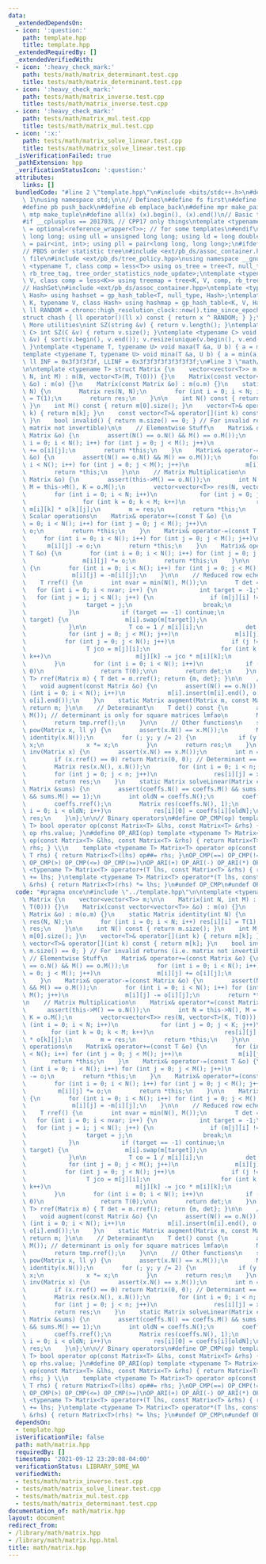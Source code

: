 ```yaml
---
data:
  _extendedDependsOn:
  - icon: ':question:'
    path: template.hpp
    title: template.hpp
  _extendedRequiredBy: []
  _extendedVerifiedWith:
  - icon: ':heavy_check_mark:'
    path: tests/math/matrix_determinant.test.cpp
    title: tests/math/matrix_determinant.test.cpp
  - icon: ':heavy_check_mark:'
    path: tests/math/matrix_inverse.test.cpp
    title: tests/math/matrix_inverse.test.cpp
  - icon: ':heavy_check_mark:'
    path: tests/math/matrix_mul.test.cpp
    title: tests/math/matrix_mul.test.cpp
  - icon: ':x:'
    path: tests/math/matrix_solve_linear.test.cpp
    title: tests/math/matrix_solve_linear.test.cpp
  _isVerificationFailed: true
  _pathExtension: hpp
  _verificationStatusIcon: ':question:'
  attributes:
    links: []
  bundledCode: "#line 2 \"template.hpp\"\n#include <bits/stdc++.h>\n#define DEBUG\
    \ 1\nusing namespace std;\n\n// Defines\n#define fs first\n#define sn second\n\
    #define pb push_back\n#define eb emplace_back\n#define mpr make_pair\n#define\
    \ mtp make_tuple\n#define all(x) (x).begin(), (x).end()\n// Basic type definitions\n\
    #if __cplusplus == 201703L // CPP17 only things\ntemplate <typename T> using opt_ref\
    \ = optional<reference_wrapper<T>>; // for some templates\n#endif\nusing ll =\
    \ long long; using ull = unsigned long long; using ld = long double;\nusing pii\
    \ = pair<int, int>; using pll = pair<long long, long long>;\n#ifdef __GNUG__\n\
    // PBDS order statistic tree\n#include <ext/pb_ds/assoc_container.hpp> // Common\
    \ file\n#include <ext/pb_ds/tree_policy.hpp>\nusing namespace __gnu_pbds;\ntemplate\
    \ <typename T, class comp = less<T>> using os_tree = tree<T, null_type, comp,\
    \ rb_tree_tag, tree_order_statistics_node_update>;\ntemplate <typename K, typename\
    \ V, class comp = less<K>> using treemap = tree<K, V, comp, rb_tree_tag, tree_order_statistics_node_update>;\n\
    // HashSet\n#include <ext/pb_ds/assoc_container.hpp>\ntemplate <typename T, class\
    \ Hash> using hashset = gp_hash_table<T, null_type, Hash>;\ntemplate <typename\
    \ K, typename V, class Hash> using hashmap = gp_hash_table<K, V, Hash>;\nconst\
    \ ll RANDOM = chrono::high_resolution_clock::now().time_since_epoch().count();\n\
    struct chash { ll operator()(ll x) const { return x ^ RANDOM; } };\n#endif\n//\
    \ More utilities\nint SZ(string &v) { return v.length(); }\ntemplate <typename\
    \ C> int SZ(C &v) { return v.size(); }\ntemplate <typename C> void UNIQUE(vector<C>\
    \ &v) { sort(v.begin(), v.end()); v.resize(unique(v.begin(), v.end()) - v.begin());\
    \ }\ntemplate <typename T, typename U> void maxa(T &a, U b) { a = max(a, b); }\n\
    template <typename T, typename U> void mina(T &a, U b) { a = min(a, b); }\nconst\
    \ ll INF = 0x3f3f3f3f, LLINF = 0x3f3f3f3f3f3f3f3f;\n#line 3 \"math/matrix.hpp\"\
    \n\ntemplate <typename T> struct Matrix {\n    vector<vector<T>> m;\n\n    Matrix(int\
    \ N, int M) : m(N, vector<T>(M, T(0))) {}\n    Matrix(const vector<vector<T>>\
    \ &o) : m(o) {}\n    Matrix(const Matrix &o) : m(o.m) {}\n    static Matrix identity(int\
    \ N) {\n        Matrix res(N, N);\n        for (int i = 0; i < N; i++) res[i][i]\
    \ = T(1);\n        return res;\n    }\n\n    int N() const { return m.size();\
    \ }\n    int M() const { return m[0].size(); }\n    vector<T>& operator[](int\
    \ k) { return m[k]; }\n    const vector<T>& operator[](int k) const { return m[k];\
    \ }\n    bool invalid() { return m.size() == 0; } // For invalid returns (i.e.\
    \ matrix not invertible)\n\n    // Elementwise Stuff\n    Matrix& operator+=(const\
    \ Matrix &o) {\n        assert(N() == o.N() && M() == o.M());\n        for (int\
    \ i = 0; i < N(); i++) for (int j = 0; j < M(); j++)\n                m[i][j]\
    \ += o[i][j];\n        return *this;\n    }\n    Matrix& operator-=(const Matrix\
    \ &o) {\n        assert(N() == o.N() && M() == o.M());\n        for (int i = 0;\
    \ i < N(); i++) for (int j = 0; j < M(); j++)\n                m[i][j] -= o[i][j];\n\
    \        return *this;\n    }\n\n    // Matrix Multiplication\n    Matrix& operator*=(const\
    \ Matrix &o) {\n        assert(this->M() == o.N());\n        int N = this->N(),\
    \ M = this->M(), K = o.M();\n        vector<vector<T>> res(N, vector<T>(K, T(0)));\n\
    \        for (int i = 0; i < N; i++)\n            for (int j = 0; j < K; j++)\n\
    \                for (int k = 0; k < M; k++)\n                    res[i][j] +=\
    \ m[i][k] * o[k][j];\n        m = res;\n        return *this;\n    }\n\n    //\
    \ Scalar operations\n    Matrix& operator+=(const T &o) {\n        for (int i\
    \ = 0; i < N(); i++) for (int j = 0; j < M(); j++)\n                m[i][j] +=\
    \ o;\n        return *this;\n    }\n    Matrix& operator-=(const T &o) {\n   \
    \     for (int i = 0; i < N(); i++) for (int j = 0; j < M(); j++)\n          \
    \      m[i][j] -= o;\n        return *this;\n    }\n    Matrix& operator*=(const\
    \ T &o) {\n        for (int i = 0; i < N(); i++) for (int j = 0; j < M(); j++)\n\
    \                m[i][j] *= o;\n        return *this;\n    }\n\n    Matrix& operator-()\
    \ {\n        for (int i = 0; i < N(); i++) for (int j = 0; j < M(); j++)\n   \
    \             m[i][j] = -m[i][j];\n    }\n\n    // Reduced row echelon form\n\
    \    T rref() {\n        int nvar = min(N(), M());\n        T det = 1;\n     \
    \   for (int i = 0; i < nvar; i++) {\n            int target = -1;\n         \
    \   for (int j = i; j < N(); j++) {\n                if (m[j][i] != 0) {\n   \
    \                 target = j;\n                    break;\n                }\n\
    \            }\n            if (target == -1) continue;\n            if (i !=\
    \ target) {\n                m[i].swap(m[target]);\n                det *= -1;\n\
    \            }\n\n            T co = 1 / m[i][i];\n            det *= m[i][i];\n\
    \            for (int j = 0; j < M(); j++)\n                m[i][j] *= co;\n \
    \           for (int j = 0; j < N(); j++)\n                if (j != i) {\n   \
    \                 T jco = m[j][i];\n                    for (int k = 0; k < M();\
    \ k++)\n                        m[j][k] -= jco * m[i][k];\n                }\n\
    \        }\n        for (int i = 0; i < N(); i++)\n            if (m[i][i] ==\
    \ 0)\n                return T(0);\n\n        return det;\n    }\n    static pair<Matrix,\
    \ T> rref(Matrix m) { T det = m.rref(); return {m, det}; }\n\n    // Augmenting\n\
    \    void augment(const Matrix &o) {\n        assert(N() == o.N());\n        for\
    \ (int i = 0; i < N(); i++)\n            m[i].insert(m[i].end(), o[i].begin(),\
    \ o[i].end());\n    }\n    static Matrix augment(Matrix m, const Matrix n) { m.augment(n);\
    \ return m; }\n\n    // Determinant\n    T det() const {\n        assert(N() ==\
    \ M()); // determinant is only for square matrices lmfao\n        Matrix tmp(*this);\n\
    \        return tmp.rref();\n    }\n\n    // Other functions\n    static Matrix\
    \ pow(Matrix x, ll y) {\n        assert(x.N() == x.M());\n        Matrix res =\
    \ identity(x.N());\n        for (; y; y /= 2) {\n            if (y & 1) res *=\
    \ x;\n            x *= x;\n        }\n        return res;\n    }\n    static Matrix\
    \ inv(Matrix x) {\n        assert(x.N() == x.M());\n        int n = x.N(); x.augment(identity(n));\n\
    \        if (x.rref() == 0) return Matrix(0, 0); // Determinant == 0 -> no inverse\n\
    \        Matrix res(x.N(), x.N());\n        for (int i = 0; i < n; i++)\n    \
    \        for (int j = 0; j < n; j++)\n                res[i][j] = x[i][j + n];\n\
    \        return res;\n    }\n    static Matrix solveLinear(Matrix coeffs, const\
    \ Matrix &sums) {\n        assert(coeffs.N() == coeffs.M() && sums.N() == coeffs.N()\
    \ && sums.M() == 1);\n        int oldN = coeffs.N();\n        coeffs.augment(sums);\n\
    \        coeffs.rref();\n        Matrix res(coeffs.N(), 1);\n        for (int\
    \ i = 0; i < oldN; i++)\n            res[i][0] = coeffs[i][oldN];\n        return\
    \ res;\n    }\n};\n\n// Binary operators\n#define OP_CMP(op) template <typename\
    \ T> bool operator op(const Matrix<T> &lhs, const Matrix<T> &rhs) { return lhs.value\
    \ op rhs.value; }\n#define OP_ARI(op) template <typename T> Matrix<T> operator\
    \ op(const Matrix<T> &lhs, const Matrix<T> &rhs) { return Matrix<T>(lhs) op##=\
    \ rhs; } \\\n    template <typename T> Matrix<T> operator op(const Matrix<T> &lhs,\
    \ T rhs) { return Matrix<T>(lhs) op##= rhs; }\nOP_CMP(==) OP_CMP(!=) OP_CMP(<)\
    \ OP_CMP(>) OP_CMP(<=) OP_CMP(>=)\nOP_ARI(+) OP_ARI(-) OP_ARI(*) OP_ARI(/)\ntemplate\
    \ <typename T> Matrix<T> operator+(T lhs, const Matrix<T> &rhs) { return Matrix<T>(rhs)\
    \ += lhs; }\ntemplate <typename T> Matrix<T> operator*(T lhs, const Matrix<T>\
    \ &rhs) { return Matrix<T>(rhs) *= lhs; }\n#undef OP_CMP\n#undef OP_ARI\n"
  code: "#pragma once\n#include \"../template.hpp\"\n\ntemplate <typename T> struct\
    \ Matrix {\n    vector<vector<T>> m;\n\n    Matrix(int N, int M) : m(N, vector<T>(M,\
    \ T(0))) {}\n    Matrix(const vector<vector<T>> &o) : m(o) {}\n    Matrix(const\
    \ Matrix &o) : m(o.m) {}\n    static Matrix identity(int N) {\n        Matrix\
    \ res(N, N);\n        for (int i = 0; i < N; i++) res[i][i] = T(1);\n        return\
    \ res;\n    }\n\n    int N() const { return m.size(); }\n    int M() const { return\
    \ m[0].size(); }\n    vector<T>& operator[](int k) { return m[k]; }\n    const\
    \ vector<T>& operator[](int k) const { return m[k]; }\n    bool invalid() { return\
    \ m.size() == 0; } // For invalid returns (i.e. matrix not invertible)\n\n   \
    \ // Elementwise Stuff\n    Matrix& operator+=(const Matrix &o) {\n        assert(N()\
    \ == o.N() && M() == o.M());\n        for (int i = 0; i < N(); i++) for (int j\
    \ = 0; j < M(); j++)\n                m[i][j] += o[i][j];\n        return *this;\n\
    \    }\n    Matrix& operator-=(const Matrix &o) {\n        assert(N() == o.N()\
    \ && M() == o.M());\n        for (int i = 0; i < N(); i++) for (int j = 0; j <\
    \ M(); j++)\n                m[i][j] -= o[i][j];\n        return *this;\n    }\n\
    \n    // Matrix Multiplication\n    Matrix& operator*=(const Matrix &o) {\n  \
    \      assert(this->M() == o.N());\n        int N = this->N(), M = this->M(),\
    \ K = o.M();\n        vector<vector<T>> res(N, vector<T>(K, T(0)));\n        for\
    \ (int i = 0; i < N; i++)\n            for (int j = 0; j < K; j++)\n         \
    \       for (int k = 0; k < M; k++)\n                    res[i][j] += m[i][k]\
    \ * o[k][j];\n        m = res;\n        return *this;\n    }\n\n    // Scalar\
    \ operations\n    Matrix& operator+=(const T &o) {\n        for (int i = 0; i\
    \ < N(); i++) for (int j = 0; j < M(); j++)\n                m[i][j] += o;\n \
    \       return *this;\n    }\n    Matrix& operator-=(const T &o) {\n        for\
    \ (int i = 0; i < N(); i++) for (int j = 0; j < M(); j++)\n                m[i][j]\
    \ -= o;\n        return *this;\n    }\n    Matrix& operator*=(const T &o) {\n\
    \        for (int i = 0; i < N(); i++) for (int j = 0; j < M(); j++)\n       \
    \         m[i][j] *= o;\n        return *this;\n    }\n\n    Matrix& operator-()\
    \ {\n        for (int i = 0; i < N(); i++) for (int j = 0; j < M(); j++)\n   \
    \             m[i][j] = -m[i][j];\n    }\n\n    // Reduced row echelon form\n\
    \    T rref() {\n        int nvar = min(N(), M());\n        T det = 1;\n     \
    \   for (int i = 0; i < nvar; i++) {\n            int target = -1;\n         \
    \   for (int j = i; j < N(); j++) {\n                if (m[j][i] != 0) {\n   \
    \                 target = j;\n                    break;\n                }\n\
    \            }\n            if (target == -1) continue;\n            if (i !=\
    \ target) {\n                m[i].swap(m[target]);\n                det *= -1;\n\
    \            }\n\n            T co = 1 / m[i][i];\n            det *= m[i][i];\n\
    \            for (int j = 0; j < M(); j++)\n                m[i][j] *= co;\n \
    \           for (int j = 0; j < N(); j++)\n                if (j != i) {\n   \
    \                 T jco = m[j][i];\n                    for (int k = 0; k < M();\
    \ k++)\n                        m[j][k] -= jco * m[i][k];\n                }\n\
    \        }\n        for (int i = 0; i < N(); i++)\n            if (m[i][i] ==\
    \ 0)\n                return T(0);\n\n        return det;\n    }\n    static pair<Matrix,\
    \ T> rref(Matrix m) { T det = m.rref(); return {m, det}; }\n\n    // Augmenting\n\
    \    void augment(const Matrix &o) {\n        assert(N() == o.N());\n        for\
    \ (int i = 0; i < N(); i++)\n            m[i].insert(m[i].end(), o[i].begin(),\
    \ o[i].end());\n    }\n    static Matrix augment(Matrix m, const Matrix n) { m.augment(n);\
    \ return m; }\n\n    // Determinant\n    T det() const {\n        assert(N() ==\
    \ M()); // determinant is only for square matrices lmfao\n        Matrix tmp(*this);\n\
    \        return tmp.rref();\n    }\n\n    // Other functions\n    static Matrix\
    \ pow(Matrix x, ll y) {\n        assert(x.N() == x.M());\n        Matrix res =\
    \ identity(x.N());\n        for (; y; y /= 2) {\n            if (y & 1) res *=\
    \ x;\n            x *= x;\n        }\n        return res;\n    }\n    static Matrix\
    \ inv(Matrix x) {\n        assert(x.N() == x.M());\n        int n = x.N(); x.augment(identity(n));\n\
    \        if (x.rref() == 0) return Matrix(0, 0); // Determinant == 0 -> no inverse\n\
    \        Matrix res(x.N(), x.N());\n        for (int i = 0; i < n; i++)\n    \
    \        for (int j = 0; j < n; j++)\n                res[i][j] = x[i][j + n];\n\
    \        return res;\n    }\n    static Matrix solveLinear(Matrix coeffs, const\
    \ Matrix &sums) {\n        assert(coeffs.N() == coeffs.M() && sums.N() == coeffs.N()\
    \ && sums.M() == 1);\n        int oldN = coeffs.N();\n        coeffs.augment(sums);\n\
    \        coeffs.rref();\n        Matrix res(coeffs.N(), 1);\n        for (int\
    \ i = 0; i < oldN; i++)\n            res[i][0] = coeffs[i][oldN];\n        return\
    \ res;\n    }\n};\n\n// Binary operators\n#define OP_CMP(op) template <typename\
    \ T> bool operator op(const Matrix<T> &lhs, const Matrix<T> &rhs) { return lhs.value\
    \ op rhs.value; }\n#define OP_ARI(op) template <typename T> Matrix<T> operator\
    \ op(const Matrix<T> &lhs, const Matrix<T> &rhs) { return Matrix<T>(lhs) op##=\
    \ rhs; } \\\n    template <typename T> Matrix<T> operator op(const Matrix<T> &lhs,\
    \ T rhs) { return Matrix<T>(lhs) op##= rhs; }\nOP_CMP(==) OP_CMP(!=) OP_CMP(<)\
    \ OP_CMP(>) OP_CMP(<=) OP_CMP(>=)\nOP_ARI(+) OP_ARI(-) OP_ARI(*) OP_ARI(/)\ntemplate\
    \ <typename T> Matrix<T> operator+(T lhs, const Matrix<T> &rhs) { return Matrix<T>(rhs)\
    \ += lhs; }\ntemplate <typename T> Matrix<T> operator*(T lhs, const Matrix<T>\
    \ &rhs) { return Matrix<T>(rhs) *= lhs; }\n#undef OP_CMP\n#undef OP_ARI"
  dependsOn:
  - template.hpp
  isVerificationFile: false
  path: math/matrix.hpp
  requiredBy: []
  timestamp: '2021-09-12 23:20:08-04:00'
  verificationStatus: LIBRARY_SOME_WA
  verifiedWith:
  - tests/math/matrix_inverse.test.cpp
  - tests/math/matrix_solve_linear.test.cpp
  - tests/math/matrix_mul.test.cpp
  - tests/math/matrix_determinant.test.cpp
documentation_of: math/matrix.hpp
layout: document
redirect_from:
- /library/math/matrix.hpp
- /library/math/matrix.hpp.html
title: math/matrix.hpp
---
```

